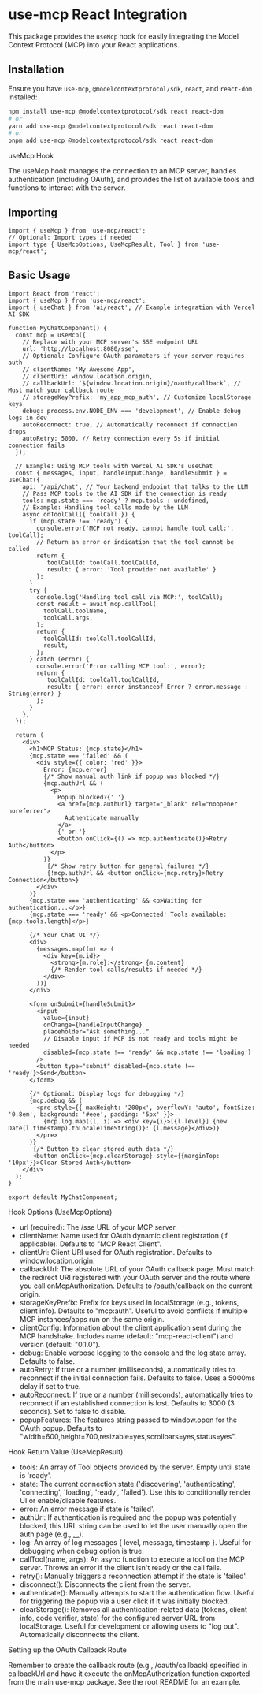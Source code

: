 # use-mcp React Integration

This package provides the `useMcp` hook for easily integrating the Model Context Protocol (MCP) into your React applications.

## Installation

Ensure you have `use-mcp`, `@modelcontextprotocol/sdk`, `react`, and `react-dom` installed:

```bash
npm install use-mcp @modelcontextprotocol/sdk react react-dom
# or
yarn add use-mcp @modelcontextprotocol/sdk react react-dom
# or
pnpm add use-mcp @modelcontextprotocol/sdk react react-dom
```

useMcp Hook

The useMcp hook manages the connection to an MCP server, handles authentication (including OAuth), and provides the list of available tools and functions to interact with the server.

## Importing

```tsx
import { useMcp } from 'use-mcp/react';
// Optional: Import types if needed
import type { UseMcpOptions, UseMcpResult, Tool } from 'use-mcp/react';
```

## Basic Usage

```tsx
import React from 'react';
import { useMcp } from 'use-mcp/react';
import { useChat } from 'ai/react'; // Example integration with Vercel AI SDK

function MyChatComponent() {
  const mcp = useMcp({
    // Replace with your MCP server's SSE endpoint URL
    url: 'http://localhost:8080/sse',
    // Optional: Configure OAuth parameters if your server requires auth
    // clientName: 'My Awesome App',
    // clientUri: window.location.origin,
    // callbackUrl: `${window.location.origin}/oauth/callback`, // Must match your callback route
    // storageKeyPrefix: 'my_app_mcp_auth', // Customize localStorage keys
    debug: process.env.NODE_ENV === 'development', // Enable debug logs in dev
    autoReconnect: true, // Automatically reconnect if connection drops
    autoRetry: 5000, // Retry connection every 5s if initial connection fails
  });

  // Example: Using MCP tools with Vercel AI SDK's useChat
  const { messages, input, handleInputChange, handleSubmit } = useChat({
    api: '/api/chat', // Your backend endpoint that talks to the LLM
    // Pass MCP tools to the AI SDK if the connection is ready
    tools: mcp.state === 'ready' ? mcp.tools : undefined,
    // Example: Handling tool calls made by the LLM
    async onToolCall({ toolCall }) {
      if (mcp.state !== 'ready') {
        console.error('MCP not ready, cannot handle tool call:', toolCall);
        // Return an error or indication that the tool cannot be called
        return {
           toolCallId: toolCall.toolCallId,
           result: { error: 'Tool provider not available' }
        };
      }
      try {
        console.log('Handling tool call via MCP:', toolCall);
        const result = await mcp.callTool(
          toolCall.toolName,
          toolCall.args,
        );
        return {
          toolCallId: toolCall.toolCallId,
          result,
        };
      } catch (error) {
        console.error('Error calling MCP tool:', error);
        return {
           toolCallId: toolCall.toolCallId,
           result: { error: error instanceof Error ? error.message : String(error) }
        };
      }
    },
  });

  return (
    <div>
      <h1>MCP Status: {mcp.state}</h1>
      {mcp.state === 'failed' && (
        <div style={{ color: 'red' }}>
          Error: {mcp.error}
          {/* Show manual auth link if popup was blocked */}
          {mcp.authUrl && (
            <p>
              Popup blocked?{' '}
              <a href={mcp.authUrl} target="_blank" rel="noopener noreferrer">
                Authenticate manually
              </a>
              {' or '}
              <button onClick={() => mcp.authenticate()}>Retry Auth</button>
            </p>
          )}
           {/* Show retry button for general failures */}
           {!mcp.authUrl && <button onClick={mcp.retry}>Retry Connection</button>}
        </div>
      )}
      {mcp.state === 'authenticating' && <p>Waiting for authentication...</p>}
      {mcp.state === 'ready' && <p>Connected! Tools available: {mcp.tools.length}</p>}

      {/* Your Chat UI */}
      <div>
        {messages.map((m) => (
          <div key={m.id}>
            <strong>{m.role}:</strong> {m.content}
            {/* Render tool calls/results if needed */}
          </div>
        ))}
      </div>

      <form onSubmit={handleSubmit}>
        <input
          value={input}
          onChange={handleInputChange}
          placeholder="Ask something..."
          // Disable input if MCP is not ready and tools might be needed
          disabled={mcp.state !== 'ready' && mcp.state !== 'loading'}
        />
        <button type="submit" disabled={mcp.state !== 'ready'}>Send</button>
      </form>

      {/* Optional: Display logs for debugging */}
      {mcp.debug && (
        <pre style={{ maxHeight: '200px', overflowY: 'auto', fontSize: '0.8em', background: '#eee', padding: '5px' }}>
          {mcp.log.map((l, i) => <div key={i}>[{l.level}] {new Date(l.timestamp).toLocaleTimeString()}: {l.message}</div>)}
        </pre>
      )}
       {/* Button to clear stored auth data */}
       <button onClick={mcp.clearStorage} style={{marginTop: '10px'}}>Clear Stored Auth</button>
    </div>
  );
}

export default MyChatComponent;
```

Hook Options (UseMcpOptions)

* url (required): The /sse URL of your MCP server.
* clientName: Name used for OAuth dynamic client registration (if applicable). Defaults to "MCP React Client".
* clientUri: Client URI used for OAuth registration. Defaults to window.location.origin.
* callbackUrl: The absolute URL of your OAuth callback page. Must match the redirect URI registered with your OAuth server and the route where you call onMcpAuthorization. Defaults to /oauth/callback on the current origin.
* storageKeyPrefix: Prefix for keys used in localStorage (e.g., tokens, client info). Defaults to "mcp:auth". Useful to avoid conflicts if multiple MCP instances/apps run on the same origin.
* clientConfig: Information about the client application sent during the MCP handshake. Includes name (default: "mcp-react-client") and version (default: "0.1.0").
* debug: Enable verbose logging to the console and the log state array. Defaults to false.
* autoRetry: If true or a number (milliseconds), automatically tries to reconnect if the initial connection fails. Defaults to false. Uses a 5000ms delay if set to true.
* autoReconnect: If true or a number (milliseconds), automatically tries to reconnect if an established connection is lost. Defaults to 3000 (3 seconds). Set to false to disable.
* popupFeatures: The features string passed to window.open for the OAuth popup. Defaults to "width=600,height=700,resizable=yes,scrollbars=yes,status=yes".

Hook Return Value (UseMcpResult)

* tools: An array of Tool objects provided by the server. Empty until state is 'ready'.
* state: The current connection state ('discovering', 'authenticating', 'connecting', 'loading', 'ready', 'failed'). Use this to conditionally render UI or enable/disable features.
* error: An error message if state is 'failed'.
* authUrl: If authentication is required and the popup was potentially blocked, this URL string can be used to let the user manually open the auth page (e.g., <a href={authUrl} target="_blank">...</a>).
* log: An array of log messages { level, message, timestamp }. Useful for debugging when debug option is true.
* callTool(name, args): An async function to execute a tool on the MCP server. Throws an error if the client isn't ready or the call fails.
* retry(): Manually triggers a reconnection attempt if the state is 'failed'.
* disconnect(): Disconnects the client from the server.
* authenticate(): Manually attempts to start the authentication flow. Useful for triggering the popup via a user click if it was initially blocked.
* clearStorage(): Removes all authentication-related data (tokens, client info, code verifier, state) for the configured server URL from localStorage. Useful for development or allowing users to "log out". Automatically disconnects the client.

Setting up the OAuth Callback Route

Remember to create the callback route (e.g., /oauth/callback) specified in callbackUrl and have it execute the onMcpAuthorization function exported from the main use-mcp package. See the root README for an example.